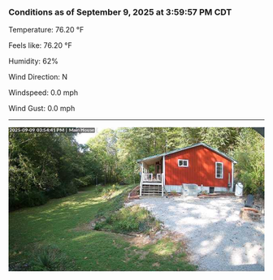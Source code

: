 ### Conditions as of September 9, 2025 at 3:59:57 PM CDT 

Temperature: 76.20 &deg;F

Feels like: 76.20 &deg;F

Humidity: 62%

Wind Direction: N

Windspeed: 0.0 mph

Wind Gust: 0.0 mph

---

<img src="./images/latest.jpeg"/>

